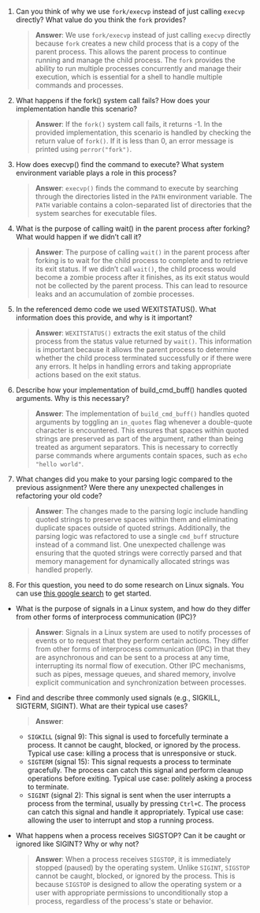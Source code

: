 1. Can you think of why we use `fork/execvp` instead of just calling `execvp` directly? What value do you think the `fork` provides?

    > **Answer**: We use `fork/execvp` instead of just calling `execvp` directly because `fork` creates a new child process that is a copy of the parent process. This allows the parent process to continue running and manage the child process. The `fork` provides the ability to run multiple processes concurrently and manage their execution, which is essential for a shell to handle multiple commands and processes.

2. What happens if the fork() system call fails? How does your implementation handle this scenario?

    > **Answer**: If the `fork()` system call fails, it returns -1. In the provided implementation, this scenario is handled by checking the return value of `fork()`. If it is less than 0, an error message is printed using `perror("fork")`.

3. How does execvp() find the command to execute? What system environment variable plays a role in this process?

    > **Answer**: `execvp()` finds the command to execute by searching through the directories listed in the `PATH` environment variable. The `PATH` variable contains a colon-separated list of directories that the system searches for executable files.

4. What is the purpose of calling wait() in the parent process after forking? What would happen if we didn’t call it?

    > **Answer**: The purpose of calling `wait()` in the parent process after forking is to wait for the child process to complete and to retrieve its exit status. If we didn’t call `wait()`, the child process would become a zombie process after it finishes, as its exit status would not be collected by the parent process. This can lead to resource leaks and an accumulation of zombie processes.

5. In the referenced demo code we used WEXITSTATUS(). What information does this provide, and why is it important?

    > **Answer**: `WEXITSTATUS()` extracts the exit status of the child process from the status value returned by `wait()`. This information is important because it allows the parent process to determine whether the child process terminated successfully or if there were any errors. It helps in handling errors and taking appropriate actions based on the exit status.

6. Describe how your implementation of build_cmd_buff() handles quoted arguments. Why is this necessary?

    > **Answer**: The implementation of `build_cmd_buff()` handles quoted arguments by toggling an `in_quotes` flag whenever a double-quote character is encountered. This ensures that spaces within quoted strings are preserved as part of the argument, rather than being treated as argument separators. This is necessary to correctly parse commands where arguments contain spaces, such as `echo "hello world"`.

7. What changes did you make to your parsing logic compared to the previous assignment? Were there any unexpected challenges in refactoring your old code?

    > **Answer**: The changes made to the parsing logic include handling quoted strings to preserve spaces within them and eliminating duplicate spaces outside of quoted strings. Additionally, the parsing logic was refactored to use a single `cmd_buff` structure instead of a command list. One unexpected challenge was ensuring that the quoted strings were correctly parsed and that memory management for dynamically allocated strings was handled properly.

8. For this question, you need to do some research on Linux signals. You can use [this google search](https://www.google.com/search?q=Linux+signals+overview+site%3Aman7.org+OR+site%3Alinux.die.net+OR+site%3Atldp.org&oq=Linux+signals+overview+site%3Aman7.org+OR+site%3Alinux.die.net+OR+site%3Atldp.org&gs_lcrp=EgZjaHJvbWUyBggAEEUYOdIBBzc2MGowajeoAgCwAgA&sourceid=chrome&ie=UTF-8) to get started.

- What is the purpose of signals in a Linux system, and how do they differ from other forms of interprocess communication (IPC)?

    > **Answer**: Signals in a Linux system are used to notify processes of events or to request that they perform certain actions. They differ from other forms of interprocess communication (IPC) in that they are asynchronous and can be sent to a process at any time, interrupting its normal flow of execution. Other IPC mechanisms, such as pipes, message queues, and shared memory, involve explicit communication and synchronization between processes.

- Find and describe three commonly used signals (e.g., SIGKILL, SIGTERM, SIGINT). What are their typical use cases?

    > **Answer**:
  - `SIGKILL` (signal 9): This signal is used to forcefully terminate a process. It cannot be caught, blocked, or ignored by the process. Typical use case: killing a process that is unresponsive or stuck.
  - `SIGTERM` (signal 15): This signal requests a process to terminate gracefully. The process can catch this signal and perform cleanup operations before exiting. Typical use case: politely asking a process to terminate.
  - `SIGINT` (signal 2): This signal is sent when the user interrupts a process from the terminal, usually by pressing `Ctrl+C`. The process can catch this signal and handle it appropriately. Typical use case: allowing the user to interrupt and stop a running process.

- What happens when a process receives SIGSTOP? Can it be caught or ignored like SIGINT? Why or why not?

    > **Answer**: When a process receives `SIGSTOP`, it is immediately stopped (paused) by the operating system. Unlike `SIGINT`, `SIGSTOP` cannot be caught, blocked, or ignored by the process. This is because `SIGSTOP` is designed to allow the operating system or a user with appropriate permissions to unconditionally stop a process, regardless of the process's state or behavior.
